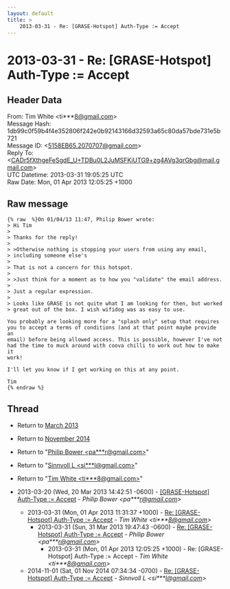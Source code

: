 ```yaml
---
layout: default
title: >
    2013-03-31 - Re: [GRASE-Hotspot] Auth-Type := Accept
---
```


# 2013-03-31 - Re: [GRASE-Hotspot] Auth-Type := Accept

## Header Data

From: Tim White \<ti***8@gmail.com\><br>
Message Hash: 1db99c0f59b4f4e352806f242e0b92143166d32593a65c80da57bde731e5b721<br>
Message ID: \<5158EB65.2070707@gmail.com\><br>
Reply To: \<CADr5fXthgeFeSgdE_U+TDBu0L2JuMSFKiUTG9+zg4AVg3qrGbg@mail.gmail.com\><br>
UTC Datetime: 2013-03-31 19:05:25 UTC<br>
Raw Date: Mon, 01 Apr 2013 12:05:25 +1000<br>

## Raw message

```
{% raw  %}On 01/04/13 11:47, Philip Bower wrote:
> Hi Tim
>
> Thanks for the reply!
>
> >Otherwise nothing is stopping your users from using any email, 
> including someone else's
>
> That is not a concern for this hotspot.
>
> >Just think for a moment as to how you "validate" the email address.
>
> Just a regular expression.
>
> Looks like GRASE is not quite what I am looking for then, but worked 
> great out of the box. I wish wifidog was as easy to use.

You probably are looking more for a "splash only" setup that requires 
you to accept a terms of conditions (and at that point maybe provide an 
email) before being allowed access. This is possible, however I've not 
had the time to muck around with coova chilli to work out how to make it 
work!

I'll let you know if I get working on this at any point.

Tim
{% endraw %}
```

## Thread

+ Return to [March 2013](/archive/2013/03)
+ Return to [November 2014](/archive/2014/11)

+ Return to "[Philip Bower <pa***r<span>@</span>gmail.com>](/authors/pa___r_at_gmail_com)"
+ Return to "[Sinnvoll L <si***l<span>@</span>gmail.com>](/authors/si___l_at_gmail_com)"
+ Return to "[Tim White <ti***8<span>@</span>gmail.com>](/authors/ti___8_at_gmail_com)"

+ 2013-03-20 (Wed, 20 Mar 2013 14:42:51 -0600) - [[GRASE-Hotspot] Auth-Type := Accept](/archive/2013/03/0a2c0ac6fc40d9f3b2d350b0d0c05a1d9c19be041f1558d491dbabba31576f9c) - _Philip Bower \<pa***r@gmail.com\>_
  + 2013-03-31 (Mon, 01 Apr 2013 11:31:37 +1000) - [Re: [GRASE-Hotspot] Auth-Type := Accept](/archive/2013/03/7d448465af458138b93135e86d5a325c4abd3361e4805e074d4255cdc02e2101) - _Tim White \<ti***8@gmail.com\>_
    + 2013-03-31 (Sun, 31 Mar 2013 19:47:43 -0600) - [Re: [GRASE-Hotspot] Auth-Type := Accept](/archive/2013/03/76575803b2df2969b816818ad68bfb3436c0cca3c631ac83fc483b13c47e2398) - _Philip Bower \<pa***r@gmail.com\>_
      + 2013-03-31 (Mon, 01 Apr 2013 12:05:25 +1000) - Re: [GRASE-Hotspot] Auth-Type := Accept - _Tim White \<ti***8@gmail.com\>_
  + 2014-11-01 (Sat, 01 Nov 2014 07:34:34 -0700) - [Re: [GRASE-Hotspot] Auth-Type := Accept](/archive/2014/11/f31bf3dc26fdf16958bc5bb40ad298009d1c372317fb83061c07b5d0e0ddda57) - _Sinnvoll L \<si***l@gmail.com\>_


